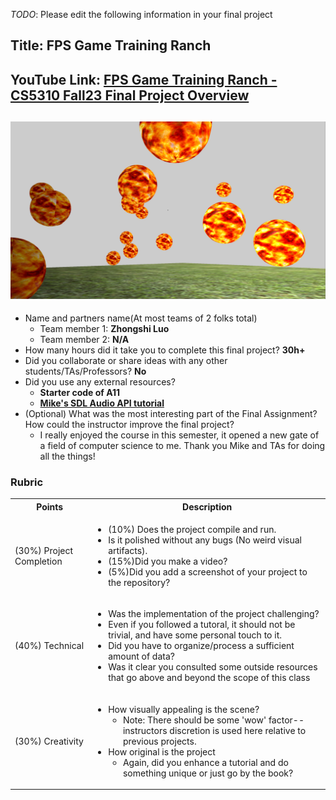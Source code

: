 *TODO*: Please edit the following information in your final project

## Title: FPS Game Training Ranch

## YouTube Link: [FPS Game Training Ranch - CS5310 Fall23 Final Project Overview](https://youtu.be/uLaYnlE-ekA)

## <img src="./media/Screenshot.png" alt="OpenAI Logo" width="800">


* Name and partners name(At most teams of 2 folks total)
  * Team member 1: **Zhongshi Luo**
  * Team member 2: **N/A**
* How many hours did it take you to complete this final project? **30h+**
* Did you collaborate or share ideas with any other students/TAs/Professors? **No**
* Did you use any external resources? 
  * **Starter code of A11**
  * **[Mike's SDL Audio API tutorial](https://www.youtube.com/watch?v=hZ0TGCUcY2g)**
* (Optional) What was the most interesting part of the Final Assignment? How could the instructor improve the final project?
  * I really enjoyed the course in this semester, it opened a new gate of a field of computer science to me. Thank you Mike and TAs for doing all the things!

### Rubric

<table>
  <tbody>
    <tr>
      <th>Points</th>
      <th align="center">Description</th>
    </tr>
    <tr>
      <td>(30%) Project Completion</td>
     <td align="left"><ul><li>(10%) Does the project compile and run.</li><li>Is it polished without any bugs (No weird visual artifacts).</li><li>(15%)Did you make a video?</li><li>(5%)Did you add a screenshot of your project to the repository?</li></ul></td>
    </tr>
    <tr>
      <td>(40%) Technical</td>
      <td align="left"><ul><li>Was the implementation of the project challenging?</li><li>Even if you followed a tutoral, it should not be trivial, and have some personal touch to it.</li><li>Did you have to organize/process a sufficient amount of data?</li><li>Was it clear you consulted some outside resources that go above and beyond the scope of this class</li></ul></td>
    </tr>
    <tr>
      <td>(30%) Creativity</td>
      <td align="left"><ul><li>How visually appealing is the scene?<ul><li>Note: There should be some 'wow' factor--instructors discretion is used here relative to previous projects.</li></ul></li><li>How original is the project<ul><li>Again, did you enhance a tutorial and do something unique or just go by the book?</li></ul></li></ul></td>
    </tr>
  </tbody>
</table>
